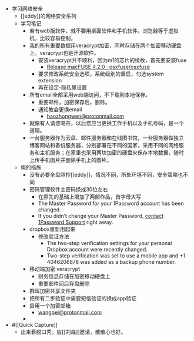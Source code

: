 - 学习网络安全
    - [[eddy]]的网络安全系列
    - 学习笔记
        - 若有web版软件，就不要用桌面软件和手机软件。浏览器等于虚拟机，比较容易控制。
        - 我的所有重要数据用veracrypt加密，同时存储在两个加密移动硬盘上。veracrypt也是开源软件。
            - 安装veracrypt并不顺利，因为m1的芯片的缘故，首先要安装fuse
                - [Release macFUSE 4.2.0 · osxfuse/osxfuse](https://github.com/osxfuse/osxfuse/releases/tag/macfuse-4.2.0)
            - 要求修改系统安全选项，系统级别的重启，勾选system extension
            - 再在设定-隐私里设置
        - 所有email全部采用web端访问，不下载到本地保存。
            - 重要邮件，加密保存后，删除。
            - 通知教会更换email
                - haozhongwen@protonmail.com
        - 就像有人请您喝茶，以后您应当更换工作手机以及手机号码，是一个道理。
        - 一台服务器作为云盘、邮件服务器和在线图书馆，一台服务器做独立博客网站和备份服务器，分别部署在不同的国家，采用不同的网络服务和主机服务；在家里也采用两块加密的硬盘来保存本地数据，随时上传手机图片并删除手机上的图片。
    - 俺的措施
        - 没有必要全盘照抄[[eddy]]，情况不同，所处环境不同，安全策略也不同
        - 密码管理软件主密码换成30位左右
            - 在原先的基础上增加了两部作品，首字母大写
            - The Master Password for your 1Password account has been changed.
            - If you didn’t change your Master Password, [contact 1Password Support](http://support@1password.com/) right away.
        - dropbox重新用起来
            - 修改验证方法
                - The two-step verification settings for your personal Dropbox account were recently changed.
                - Two-step verification was set to use a mobile app and +1 4046206878 was added as a backup phone number.
        - 移动端加密 veracrypt
            - 财务信息存储在加密移动硬盘上
            - 重要邮件阅后存盘删除
        - 群晖加密共享文件夹
        - 把所有二步验证中需要短信验证的换成app验证
        - 启用一个加密邮箱
            - wangpei@protonmail.com
        - 
- #[[Quick Capture]]
    - 出来看脱口秀。应[[刘淼]]邀请，散散心也好。
